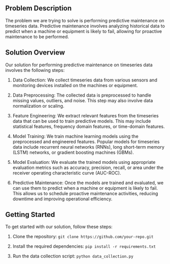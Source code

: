 ## Problem Description

The problem we are trying to solve is performing predictive maintenance on timeseries data. Predictive maintenance involves analyzing historical data to predict when a machine or equipment is likely to fail, allowing for proactive maintenance to be performed.

## Solution Overview

Our solution for performing predictive maintenance on timeseries data involves the following steps:

1. Data Collection: We collect timeseries data from various sensors and monitoring devices installed on the machines or equipment.

2. Data Preprocessing: The collected data is preprocessed to handle missing values, outliers, and noise. This step may also involve data normalization or scaling.

3. Feature Engineering: We extract relevant features from the timeseries data that can be used to train predictive models. This may include statistical features, frequency domain features, or time-domain features.

4. Model Training: We train machine learning models using the preprocessed and engineered features. Popular models for timeseries data include recurrent neural networks (RNNs), long short-term memory (LSTM) networks, or gradient boosting machines (GBMs).

5. Model Evaluation: We evaluate the trained models using appropriate evaluation metrics such as accuracy, precision, recall, or area under the receiver operating characteristic curve (AUC-ROC).

6. Predictive Maintenance: Once the models are trained and evaluated, we can use them to predict when a machine or equipment is likely to fail. This allows us to schedule proactive maintenance activities, reducing downtime and improving operational efficiency.

## Getting Started

To get started with our solution, follow these steps:

1. Clone the repository: `git clone https://github.com/your-repo.git`

2. Install the required dependencies: `pip install -r requirements.txt`

3. Run the data collection script: `python data_collection.py`